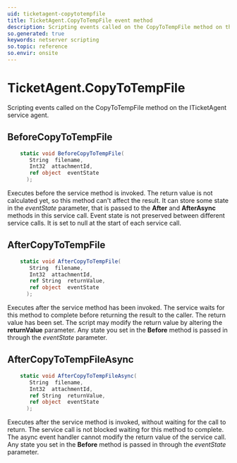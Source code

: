```yaml
---
uid: ticketagent-copytotempfile
title: TicketAgent.CopyToTempFile event method
description: Scripting events called on the CopyToTempFile method on the TicketAgent service agent.
so.generated: true
keywords: netserver scripting
so.topic: reference
so.envir: onsite
---
```

# TicketAgent.CopyToTempFile

Scripting events called on the <see cref='M:ITicketAgent.CopyToTempFile'>CopyToTempFile</see> method on the <see cref='ITicketAgent'>ITicketAgent</see>  service agent.

## BeforeCopyToTempFile
```cs
    static void BeforeCopyToTempFile(
       String  filename,
       Int32  attachmentId,
       ref object  eventState
      );
```
Executes before the service method is invoked.
The return value is not calculated yet, so this method can't affect the result.
It can store some state in the *eventState* parameter, that is passed to the **After** and **AfterAsync** methods in this service call.
Event state is not preserved between different service calls. It is set to null at the start of each service call.
## AfterCopyToTempFile
```cs
    static void AfterCopyToTempFile(
       String  filename,
       Int32  attachmentId,
       ref String  returnValue,
       ref object  eventState
      );
```
Executes after the service method has been invoked. The service waits for this method to complete before returning the result to the caller.
The return value has been set. The script may modify the return value by altering the **returnValue** parameter.
Any state you set in the **Before** method is passed in through the *eventState* parameter.
## AfterCopyToTempFileAsync
```cs
    static void AfterCopyToTempFileAsync(
       String  filename,
       Int32  attachmentId,
       ref String  returnValue,
       ref object  eventState
      );
```
Executes after the service method is invoked, without waiting for the call to return.
The service call is not blocked waiting for this method to complete.
The async event handler cannot modify the return value of the service call.
Any state you set in the **Before** method is passed in through the *eventState* parameter.

